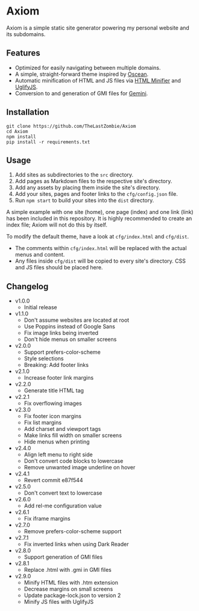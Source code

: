 # Axiom

Axiom is a simple static site generator powering my personal website and its subdomains.

## Features

- Optimized for easily navigating between multiple domains.
- A simple, straight-forward theme inspired by [Oscean](https://wiki.xxiivv.com/site/oscean.html).
- Automatic minification of HTML and JS files via [HTML Minifier](https://kangax.github.io/html-minifier/) and [UglifyJS](http://lisperator.net/uglifyjs/).
- Conversion to and generation of GMI files for [Gemini](https://gemini.circumlunar.space/).

## Installation

```
git clone https://github.com/TheLastZombie/Axiom
cd Axiom
npm install
pip install -r requirements.txt
```

## Usage

1. Add sites as subdirectories to the `src` directory.
2. Add pages as Markdown files to the respective site's directory.
3. Add any assets by placing them inside the site's directory.
4. Add your sites, pages and footer links to the `cfg/config.json` file.
5. Run `npm start` to build your sites into the `dist` directory.

A simple example with one site (home), one page (index) and one link (link) has been included in this repository. It is highly recommended to create an index file; Axiom will not do this by itself.

To modify the default theme, have a look at `cfg/index.html` and `cfg/dist`.
  - The comments within `cfg/index.html` will be replaced with the actual menus and content.
  - Any files inside `cfg/dist` will be copied to every site's directory. CSS and JS files should be placed here.

## Changelog

- v1.0.0
  - Initial release
- v1.1.0
  - Don't assume websites are located at root
  - Use Poppins instead of Google Sans
  - Fix image links being inverted
  - Don't hide menus on smaller screens
- v2.0.0
  - Support prefers-color-scheme
  - Style selections
  - Breaking: Add footer links
- v2.1.0
  - Increase footer link margins
- v2.2.0
  - Generate title HTML tag
- v2.2.1
  - Fix overflowing images
- v2.3.0
  - Fix footer icon margins
  - Fix list margins
  - Add charset and viewport tags
  - Make links fill width on smaller screens
  - Hide menus when printing
- v2.4.0
  - Align left menu to right side
  - Don't convert code blocks to lowercase
  - Remove unwanted image underline on hover
- v2.4.1
  - Revert commit e87f544
- v2.5.0
  - Don't convert text to lowercase
- v2.6.0
  - Add rel-me configuration value
- v2.6.1
  - Fix iframe margins
- v2.7.0
  - Remove prefers-color-scheme support
- v2.7.1
  - Fix inverted links when using Dark Reader
- v2.8.0
  - Support generation of GMI files
- v2.8.1
  - Replace .html with .gmi in GMI files
- v2.9.0
  - Minify HTML files with .htm extension
  - Decrease margins on small screens
  - Update package-lock.json to version 2
  - Minify JS files with UglifyJS
